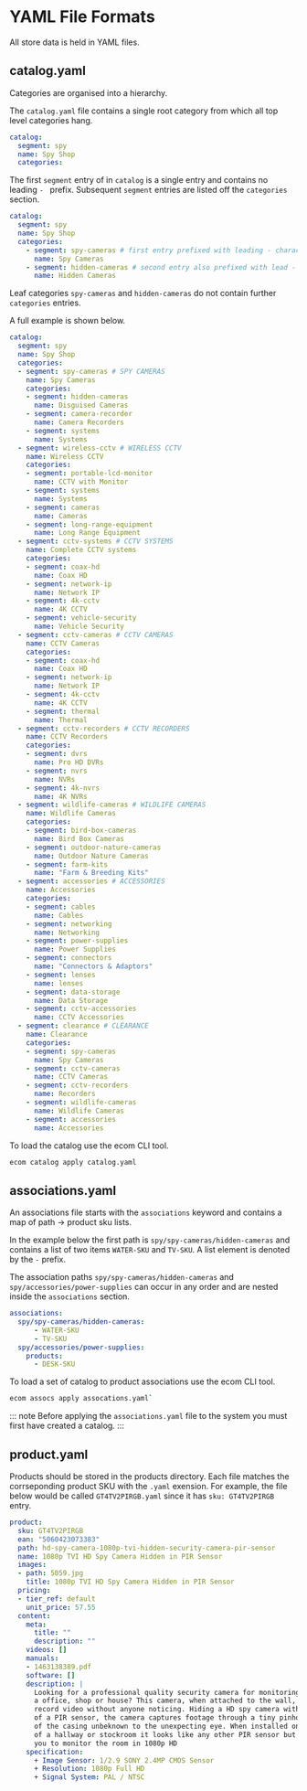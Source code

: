 # YAML File Formats
All store data is held in YAML files.


## catalog.yaml

Categories are organised into a hierarchy.

The `catalog.yaml` file contains a single root category from which all top level categories hang.

``` yaml
catalog:
  segment: spy
  name: Spy Shop
  categories:
```

The first `segment` entry of in `catalog` is a single entry and contains no leading `- ` prefix. Subsequent `segment` entries are listed off the `categories` section.

``` yaml
catalog:
  segment: spy
  name: Spy Shop
  categories:
    - segment: spy-cameras # first entry prefixed with leading - character
      name: Spy Cameras
    - segment: hidden-cameras # second entry also prefixed with lead - character
      name: Hidden Cameras
```

Leaf categories `spy-cameras` and `hidden-cameras` do not contain further `categories` entries.


A full example is shown below.

```yaml
catalog:
  segment: spy
  name: Spy Shop
  categories:
  - segment: spy-cameras # SPY CAMERAS
    name: Spy Cameras
    categories:
    - segment: hidden-cameras
      name: Disguised Cameras
    - segment: camera-recorder
      name: Camera Recorders
    - segment: systems
      name: Systems
  - segment: wireless-cctv # WIRELESS CCTV
    name: Wireless CCTV
    categories:
    - segment: portable-lcd-monitor
      name: CCTV with Monitor
    - segment: systems
      name: Systems
    - segment: cameras
      name: Cameras
    - segment: long-range-equipment
      name: Long Range Equipment
  - segment: cctv-systems # CCTV SYSTEMS
    name: Complete CCTV systems
    categories:
    - segment: coax-hd
      name: Coax HD
    - segment: network-ip
      name: Network IP
    - segment: 4k-cctv
      name: 4K CCTV
    - segment: vehicle-security
      name: Vehicle Security
  - segment: cctv-cameras # CCTV CAMERAS
    name: CCTV Cameras
    categories:
    - segment: coax-hd
      name: Coax HD
    - segment: network-ip
      name: Network IP
    - segment: 4k-cctv
      name: 4K CCTV
    - segment: thermal
      name: Thermal
  - segment: cctv-recorders # CCTV RECORDERS
    name: CCTV Recorders
    categories:
    - segment: dvrs
      name: Pro HD DVRs
    - segment: nvrs
      name: NVRs
    - segment: 4k-nvrs
      name: 4K NVRs
  - segment: wildlife-cameras # WILDLIFE CAMERAS
    name: Wildlife Cameras
    categories:
    - segment: bird-box-cameras
      name: Bird Box Cameras
    - segment: outdoor-nature-cameras
      name: Outdoor Nature Cameras
    - segment: farm-kits
      name: "Farm & Breeding Kits"
  - segment: accessories # ACCESSORIES
    name: Accessories
    categories:
    - segment: cables
      name: Cables
    - segment: networking
      name: Networking
    - segment: power-supplies
      name: Power Supplies
    - segment: connectors
      name: "Connectors & Adaptors"
    - segment: lenses
      name: lenses
    - segment: data-storage
      name: Data Storage
    - segment: cctv-accessories
      name: CCTV Accessories
  - segment: clearance # CLEARANCE
    name: Clearance
    categories:
    - segment: spy-cameras
      name: Spy Cameras
    - segment: cctv-cameras
      name: CCTV Cameras
    - segment: cctv-recorders
      name: Recorders
    - segment: wildlife-cameras
      name: Wildlife Cameras
    - segment: accessories
      name: Accessories
```

To load the catalog use the ecom CLI tool.

``` bash
ecom catalog apply catalog.yaml
```

## associations.yaml

An associations file starts with the `associations` keyword and contains a map of path -> product sku lists.

In the example below the first path is `spy/spy-cameras/hidden-cameras` and contains a list of two items `WATER-SKU` and `TV-SKU`. A list element is denoted by the `-` prefix.

The association paths `spy/spy-cameras/hidden-cameras` and `spy/accessories/power-supplies` can occur in any order and are nested inside the `associations` section.

```yaml
associations:
  spy/spy-cameras/hidden-cameras:
      - WATER-SKU
      - TV-SKU
  spy/accessories/power-supplies:
    products:
      - DESK-SKU
```

To load a set of catalog to product associations use the ecom CLI tool.

``` bash
ecom assocs apply assocations.yaml`
```

::: note
Before applying the `associations.yaml` file to the system you must first have created a catalog.
:::

## product.yaml

Products should be stored in the products directory. Each file matches the corrseponding product SKU with the `.yaml` exension. For example, the file below would be called `GT4TV2PIRGB.yaml` since it has `sku: GT4TV2PIRGB` entry.


```yaml
product:
  sku: GT4TV2PIRGB
  ean: "5060423073383"
  path: hd-spy-camera-1080p-tvi-hidden-security-camera-pir-sensor
  name: 1080p TVI HD Spy Camera Hidden in PIR Sensor
  images:
  - path: 5059.jpg
    title: 1080p TVI HD Spy Camera Hidden in PIR Sensor
  pricing:
  - tier_ref: default
    unit_price: 57.55
  content:
    meta:
      title: ""
      description: ""
    videos: []
    manuals:
    - 1463138389.pdf
    software: []
    description: |
      Looking for a professional quality security camera for monitoring
      a office, shop or house? This camera, when attached to the wall, will covertly
      record video without anyone noticing. Hiding a HD spy camera within a casing
      of a PIR sensor, the camera captures footage through a tiny pinhole on the front
      of the casing unbeknown to the unexpecting eye. When installed on the corner
      of a hallway or stockroom it looks like any other PIR sensor but this one enables
      you to monitor the room in 1080p HD
    specification:
      + Image Sensor: 1/2.9 SONY 2.4MP CMOS Sensor
      + Resolution: 1080p Full HD
      + Signal System: PAL / NTSC
```
